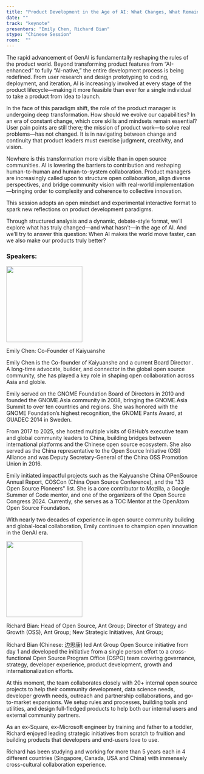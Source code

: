 ```yaml
---
title: "Product Development in the Age of AI: What Changes, What Remains"
date: ""
track: "keynote"
presenters: "Emily Chen, Richard Bian"
stype: "Chinese Session"
room:  ""
---
```


The rapid advancement of GenAI is fundamentally reshaping the rules of the product world. Beyond transforming product features from “AI-enhanced” to fully “AI-native,” the entire development process is being redefined. From user research and design prototyping to coding, deployment, and iteration, AI is increasingly involved at every stage of the product lifecycle—making it more feasible than ever for a single individual to take a product from idea to launch.

In the face of this paradigm shift, the role of the product manager is undergoing deep transformation. How should we evolve our capabilities? In an era of constant change, which core skills and mindsets remain essential? User pain points are still there; the mission of product work—to solve real problems—has not changed. It is in navigating between change and continuity that product leaders must exercise judgment, creativity, and vision.

Nowhere is this transformation more visible than in open source communities. AI is lowering the barriers to contribution and reshaping human-to-human and human-to-system collaboration. Product managers are increasingly called upon to structure open collaboration, align diverse perspectives, and bridge community vision with real-world implementation—bringing order to complexity and coherence to collective innovation.

This session adopts an open mindset and experimental interactive format to spark new reflections on product development paradigms.

Through structured analysis and a dynamic, debate-style format, we’ll explore what has truly changed—and what hasn’t—in the age of AI. And we’ll try to answer this question:
When AI makes the world move faster, can we also make our products truly better?

### Speakers:


<img src="https://sessionize.com/image/03d2-400o400o1-PgTasoNFtf9qMXqvRiNybj.jpg" width="200" /><br/>

Emily Chen: Co-Founder of Kaiyuanshe

Emily Chen is the Co-founder of Kaiyuanshe and a current Board Director . A long-time advocate, builder, and connector in the global open source community, she has played a key role in shaping open collaboration across Asia and globle.

Emily served on the GNOME Foundation Board of Directors in 2010 and founded the GNOME.Asia community in 2008, bringing the GNOME.Asia Summit to over ten countries and regions. She was honored with the GNOME Foundation’s highest recognition, the GNOME Pants Award, at GUADEC 2014 in Sweden.

From 2017 to 2025, she hosted multiple visits of GitHub’s executive team and global community leaders to China, building bridges between international platforms and the Chinese open source ecosystem. She also served as the China representative to the Open Source Initiative (OSI) Alliance and was Deputy Secretary-General of the China OSS Promotion Union in 2016.

Emily initiated impactful projects such as the Kaiyuanshe China OPenSource Annual Report, COSCon (China Open Source Conference), and the "33 Open Source Pioneers" list. She is a core contributor to Mozilla, a Google Summer of Code mentor, and one of the organizers of the Open Source Congress 2024. Currently, she serves as a TOC Mentor at the OpenAtom Open Source Foundation.

With nearly two decades of experience in open source community building and global-local collaboration, Emily continues to champion open innovation in the GenAI era.



<img src="https://sessionize.com/image/df9c-400o400o1-JxJKGtYBLsiVkKLveRtFTA.png" width="200" /><br/>

Richard Bian: Head of Open Source, Ant Group; Director of Strategy and Growth (OSS), Ant Group; New Strategic Initiatives, Ant Group; 

Richard Bian (Chinese: 边思康) led Ant Group Open Source initiative from day 1 and developed the initiative from a single person effort to a cross-functional Open Source Program Office (OSPO) team covering governance, strategy, developer experience, product development, growth and internationalization efforts. 

At this moment, the team collaborates closely with 20+ internal open source projects to help their community development, data science needs, developer growth needs, outreach and partnership collaborations, and go-to-market expansions. We setup rules and processes, building tools and utilities, and design full-fledged products to help both our internal users and external community partners.

As an ex-Square, ex-Microsoft engineer by training and father to a toddler, Richard enjoyed leading strategic initiatives from scratch to fruition and building products that developers and end-users love to use. 

Richard has been studying and working for more than 5 years each in 4 different countries (Singapore, Canada, USA and China) with immensely cross-cultural collaboration experience.